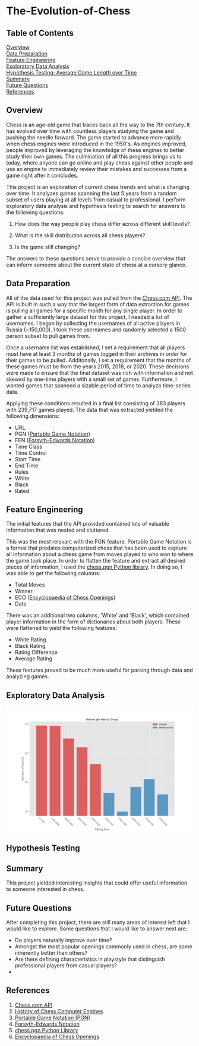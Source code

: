# The-Evolution-of-Chess
## Table of Contents
[Overview](#overview)<br/>
[Data Preparation](#data-preparation)<br/>
[Feature Engineering](#feature-engineering)<br/>
[Exploratory Data Analysis](#exploratory-data-analysis)<br/>
[Hypothesis Testing: Average Game Length over Time](#hypothesis-testing-average-game-length)<br/>
[Summary](#summary)<br/>
[Future Questions](#future-questions)<br/>
[References](#references)<br/>

## Overview

Chess is an age-old game that traces back all the way to the 7th century. It has evolved over time with countless players studying the game and pushing the needle forward. The game started to advance more rapidly when chess engines were introduced in the 1950's. As engines improved, people improved by leveraging the knowledge of these engines to better study their own games. The culmination of all this progress brings us to today, where anyone can go online and play chess against other people and use an engine to immediately review their mistakes and successes from a game right after it concludes.

This project is an exploration of current chess trends and what is changing over time. It analyzes games spanning the last 5 years from a random subset of users playing at all levels from casual to professional. I perform exploratory data analysis and hypothesis testing to search for answers to the following questions:

1. How does the way people play chess differ across different skill levels?

2. What is the skill distribution across all chess players?

3. Is the game still changing?

The answers to these questions serve to provide a concise overview that can inform someone about the current state of chess at a cursory glance.

## Data Preparation

All of the data used for this project was pulled from the [Chess.com API](https://www.chess.com/news/view/published-data-api). The API is built in such a way that the largest form of data extraction for games is pulling all games for a specific month for any single player. In order to gather a sufficiently large dataset for this project, I needed a list of usernames. I began by collecting the usernames of all active players in Russia (~150,000). I took these usernames and randomly selected a 1500 person subset to pull games from.

Once a username list was established, I set a requirement that all players must have at least 3 months of games logged in their archives in order for their games to be pulled. Additonally, I set a requirement that the months of these games must be from the years 2015, 2018, or 2020. These decisions were made to ensure that the final dataset was rich with information and not skewed by one-time players with a small set of games. Furthermore, I wanted games that spanned a sizable period of time to analyze time-series data.

Applying these conditions resulted in a final list consisting of 383 players with 239,717 games played. The data that was extracted yielded the following dimensions:
- URL
- PGN ([Portable Game Notation](https://en.wikipedia.org/wiki/Portable_Game_Notation))
- FEN ([Forsyth-Edwards Notation](https://en.wikipedia.org/wiki/Forsyth%E2%80%93Edwards_Notation))
- Time Class
- Time Control
- Start Time
- End Time
- Rules
- White
- Black
- Rated

## Feature Engineering

The initial features that the API provided contained lots of valuable information that was nested and cluttered.

This was the most relevant with the PGN feature. Portable Game Notation is a format that predates computerized chess that has been used to capture all information about a chess game from moves played to who won to where the game took place. In order to flatten the feature and extract all desired pieces of information, I used the [chess.pgn Python library](https://python-chess.readthedocs.io/en/v1.4.0/pgn.html). In doing so, I was able to get the following columns:
- Total Moves
- Winner
- ECO ([Encyclopaedia of Chess Openings](https://en.wikipedia.org/wiki/Encyclopaedia_of_Chess_Openings))
- Date

There was an additional two columns, 'White' and 'Black', which contained player information in the form of dictionaries about both players. These were flattened to yield the following features:
- White Rating
- Black Rating
- Rating Difference
- Average Rating

These features proved to be much more useful for parsing through data and analyzing games.

## Exploratory Data Analysis

<img src='imgs/games_per_rating_group.png'>

## Hypothesis Testing



## Summary

This project yielded interesting insights that could offer useful information to someone interested in chess.

## Future Questions

After completing this project, there are still many areas of interest left that I would like to explore. Some questions that I would like to answer next are:
- Do players naturally improve over time?
- Amongst the most popular openings commonly used in chess, are some inherently better than others?
- Are there defining characteristics in playstyle that distinguish professional players from casual players?
-


## References

1. [Chess.com API](https://www.chess.com/news/view/published-data-api)
2. [History of Chess Computer Engines](https://chessentials.com/history-of-chess-computer-engines/)
3. [Portable Game Notation (PGN)](https://en.wikipedia.org/wiki/Portable_Game_Notation)
4. [Forsyth-Edwards Notation](https://en.wikipedia.org/wiki/Forsyth%E2%80%93Edwards_Notation)
5. [chess.pgn Python Library](https://python-chess.readthedocs.io/en/v1.4.0/pgn.html)
6. [Encyclopaedia of Chess Openings](https://en.wikipedia.org/wiki/Encyclopaedia_of_Chess_Openings)
